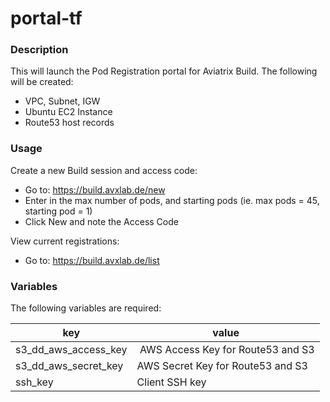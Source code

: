 # portal-tf

### Description

This will launch the Pod Registration portal for Aviatrix Build.  The following will be created:

* VPC, Subnet, IGW
* Ubuntu EC2 Instance
* Route53 host records

### Usage

Create a new Build session and access code:

* Go to:  https://build.avxlab.de/new
* Enter in the max number of pods, and starting pods (ie. max pods = 45, starting pod = 1)
* Click New and note the Access Code

View current registrations:

* Go to:  https://build.avxlab.de/list

### Variables
The following variables are required:

key | value
--- | ---
s3_dd_aws_access_key | AWS Access Key for Route53 and S3
s3_dd_aws_secret_key | AWS Secret Key for Route53 and S3
ssh_key | Client SSH key